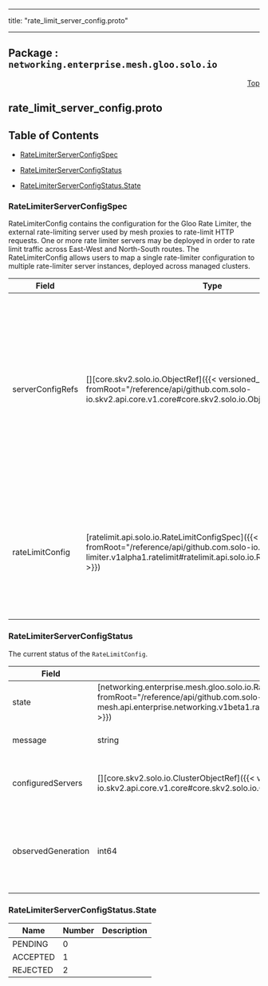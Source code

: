 
---

title: "rate_limit_server_config.proto"

---

## Package : `networking.enterprise.mesh.gloo.solo.io`



<a name="top"></a>

<a name="API Reference for rate_limit_server_config.proto"></a>
<p align="right"><a href="#top">Top</a></p>

## rate_limit_server_config.proto


## Table of Contents
  - [RateLimiterServerConfigSpec](#networking.enterprise.mesh.gloo.solo.io.RateLimiterServerConfigSpec)
  - [RateLimiterServerConfigStatus](#networking.enterprise.mesh.gloo.solo.io.RateLimiterServerConfigStatus)

  - [RateLimiterServerConfigStatus.State](#networking.enterprise.mesh.gloo.solo.io.RateLimiterServerConfigStatus.State)






<a name="networking.enterprise.mesh.gloo.solo.io.RateLimiterServerConfigSpec"></a>

### RateLimiterServerConfigSpec
RateLimiterConfig contains the configuration for the Gloo Rate Limiter, the external rate-limiting server used by mesh proxies to rate-limit HTTP requests. One or more rate limiter servers may be deployed in order to rate limit traffic across East-West and North-South routes. The RateLimiterConfig allows users to map a single rate-limiter configuration to multiple rate-limiter server instances, deployed across managed clusters.


| Field | Type | Label | Description |
| ----- | ---- | ----- | ----------- |
| serverConfigRefs | [][core.skv2.solo.io.ObjectRef]({{< versioned_link_path fromRoot="/reference/api/github.com.solo-io.skv2.api.core.v1.core#core.skv2.solo.io.ObjectRef" >}}) | repeated | The per-server rate limit config objects will be generated from the given config for each provided ref. Each rate limit server must be configured to read its server configuration from one of these refs. |
  | rateLimitConfig | [ratelimit.api.solo.io.RateLimitConfigSpec]({{< versioned_link_path fromRoot="/reference/api/github.com.solo-io.solo-apis.api.rate-limiter.v1alpha1.ratelimit#ratelimit.api.solo.io.RateLimitConfigSpec" >}}) |  | the configuration which will be deployed to the selected rate limit servers. TODO: move disable validation annotation into solo-apis |
  





<a name="networking.enterprise.mesh.gloo.solo.io.RateLimiterServerConfigStatus"></a>

### RateLimiterServerConfigStatus
The current status of the `RateLimitConfig`.


| Field | Type | Label | Description |
| ----- | ---- | ----- | ----------- |
| state | [networking.enterprise.mesh.gloo.solo.io.RateLimiterServerConfigStatus.State]({{< versioned_link_path fromRoot="/reference/api/github.com.solo-io.gloo-mesh.api.enterprise.networking.v1beta1.rate_limit_server_config#networking.enterprise.mesh.gloo.solo.io.RateLimiterServerConfigStatus.State" >}}) |  | The current state of the `RateLimitConfig`. |
  | message | string |  | A human-readable string explaining the status. |
  | configuredServers | [][core.skv2.solo.io.ClusterObjectRef]({{< versioned_link_path fromRoot="/reference/api/github.com.solo-io.skv2.api.core.v1.core#core.skv2.solo.io.ClusterObjectRef" >}}) | repeated | a list of rate limit server workloads which have been configured with this RateLimiterConfig |
  | observedGeneration | int64 |  | The observed generation of the resource. When this matches the metadata.generation of the resource, it indicates the status is up-to-date. |
  




 <!-- end messages -->


<a name="networking.enterprise.mesh.gloo.solo.io.RateLimiterServerConfigStatus.State"></a>

### RateLimiterServerConfigStatus.State


| Name | Number | Description |
| ---- | ------ | ----------- |
| PENDING | 0 |  |
| ACCEPTED | 1 |  |
| REJECTED | 2 |  |


 <!-- end enums -->

 <!-- end HasExtensions -->

 <!-- end services -->

